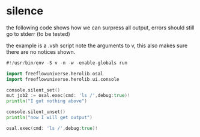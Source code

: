 # silence

the following code shows how we can surpress all output, errors should still go to stderr (to be tested)

the example is a .vsh script note the arguments to v, this also makes sure there are no notices shown.

```go
#!/usr/bin/env -S v -n -w -enable-globals run

import freeflowuniverse.herolib.osal
import freeflowuniverse.herolib.ui.console

console.silent_set()
mut job2 := osal.exec(cmd: 'ls /',debug:true)!
println("I got nothing above")

console.silent_unset()
println("now I will get output")

osal.exec(cmd: 'ls /',debug:true)!
```